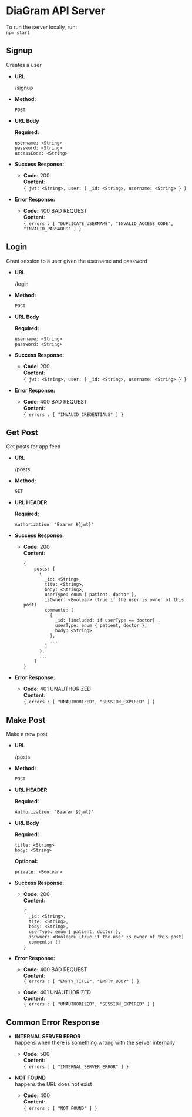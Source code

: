 # DiaGram API Server
To run the server locally, run: <br />
`npm start`<br />

**Signup**
----
  Creates a user

* **URL**

  /signup

* **Method:**

  `POST`
  
*  **URL Body**

   **Required:**
 
   `username: <String>` <br />
   `password: <String>` <br />
   `accessCode: <String>` <br />

* **Success Response:**

  * **Code:** 200 <br />
    **Content:** <br />
    `
    {
        jwt: <String>,
        user: {
            _id: <String>,
            username: <String>
        }
    }
    `
* **Error Response:**

  * **Code:** 400 BAD REQUEST <br />
    **Content:** <br />
    `{ errors : [ "DUPLICATE_USERNAME", "INVALID_ACCESS_CODE", "INVALID_PASSWORD" ] }`

**Login**
----
Grant session to a user given the username and password

* **URL**

  /login

* **Method:**

  `POST`
  
*  **URL Body**

   **Required:**
 
   `username: <String>` <br />
   `password: <String>` <br />

* **Success Response:**

  * **Code:** 200 <br />
    **Content:** <br />
    `
    {
        jwt: <String>,
        user: {
            _id: <String>,
            username: <String>
        }
    }
    `
* **Error Response:**

  * **Code:** 400 BAD REQUEST <br />
    **Content:** <br />
    `{ errors : [ "INVALID_CREDENTIALS" ] }`


**Get Post**
----
Get posts for app feed

* **URL**

  /posts

* **Method:**

  `GET`

* **URL HEADER**

   **Required:**
  
  `Authorization: "Bearer ${jwt}"`
    
* **Success Response:**

  * **Code:** 200 <br />
    **Content:** <br />
    ```
    {
        posts: [
          {
            _id: <String>,
            tite: <String>,
            body: <String>,
            userType: enum { patient, doctor },
            isOwner: <Boolean> (true if the user is owner of this post)
            comments: [
              {
                _id: [included: if userType == doctor] ,
                userType: enum { patient, doctor },
                body: <String>,
              },
              ...
            ]
          },
          ...
        ]
    }
    ```
* **Error Response:**

  * **Code:** 401 UNAUTHORIZED <br />
    **Content:** <br />
    `{ errors : [ "UNAUTHORIZED", "SESSION_EXPIRED" ] }`


**Make Post**
----
Make a new post

* **URL**

  /posts

* **Method:**

  `POST`

* **URL HEADER**

   **Required:**
  
  `Authorization: "Bearer ${jwt}"`

*  **URL Body**

   **Required:**

   `title: <String>` <br />
   `body: <String>` <br />

   **Optional:**

   `private: <Boolean>` <br />

* **Success Response:**

  * **Code:** 200 <br />
    **Content:** <br />
    ```
    {
      _id: <String>,
      tite: <String>,
      body: <String>,
      userType: enum { patient, doctor },
      isOwner: <Boolean> (true if the user is owner of this post)
      comments: []
    }
    ```

* **Error Response:**

  * **Code:** 400 BAD REQUEST <br />
    **Content:** <br />
    `{ errors : [ "EMPTY_TITLE", "EMPTY_BODY" ] }`

  * **Code:** 401 UNAUTHORIZED <br />
    **Content:** <br />
    `{ errors : [ "UNAUTHORIZED", "SESSION_EXPIRED" ] }`

**Common Error Response**
----
* **INTERNAL SERVER ERROR** <br />
happens when there is something wrong with the server internally
  * **Code:** 500 <br />
    **Content:** <br />
    `{ errors : [ "INTERNAL_SERVER_ERROR" ] }`

* **NOT FOUND** <br />
happens the URL does not exist
  * **Code:** 400 <br />
    **Content:** <br />
    `{ errors : [ "NOT_FOUND" ] }`
